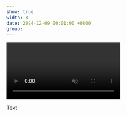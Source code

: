```yaml
---
show: true
width: 8
date: 2024-12-09 00:01:00 +0800
group:
---
```

<div>
  <video autoplay loop muted playsinline class="w-100 rounded">
  <source src="assets/video/Pieris_small.mp4" type="video/mp4">
  Your browser does not support the video tag.
</video>
  <div class="card-body">
    <p class="card-text">
      Text
    </p>
     </div>
</div>

